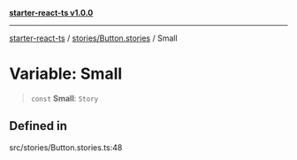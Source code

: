 [**starter-react-ts v1.0.0**](../../../README.md)

***

[starter-react-ts](../../../modules.md) / [stories/Button.stories](../README.md) / Small

# Variable: Small

> `const` **Small**: `Story`

## Defined in

src/stories/Button.stories.ts:48
